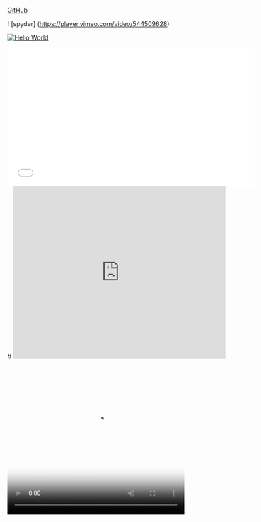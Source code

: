 [GitHub](http://github.com)

! [spyder] (https://player.vimeo.com/video/544509628)


[![Hello World](https://i.imgur.com/Ot5DWAW.png)](https://player.vimeo.com/video/544509628 "Not Everything Is AWESOME")

<iframe width="560" height="315" src="{https://www.youtube.com/embed/-mUJnKI3ipI}" frameborder="0" allowfullscreen></iframe>
# 
<iframe  title="YouTube video player" width="480" height="390" src="http://www.youtube.com/watch?v=TheVideoID?autoplay=1" frameborder="0" allowfullscreen></iframe>
<div>
    <video width="400" 
           height="350" 
           controls poster="https://media.geeksforgeeks.org/wp-content/cdn-uploads/20190710102234/download3.png">
          <source src="https://media.geeksforgeeks.org/wp-content/uploads/20200409094356/Placement100-_-GeeksforGeeks2.mp4"
           type="video/mp4">
    </video>
 </div>
